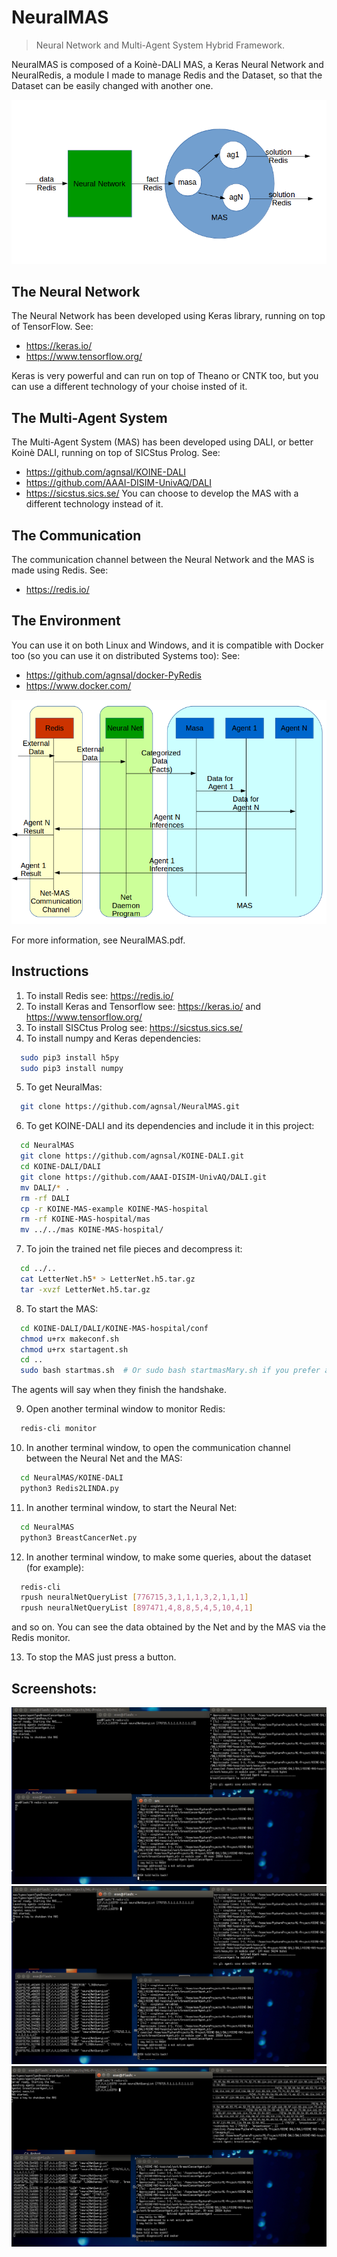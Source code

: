 # NeuralMAS
> Neural Network and Multi-Agent System Hybrid Framework.

NeuralMAS is composed of a Koinè-DALI MAS, a Keras Neural Network and NeuralRedis, a module I made to manage Redis and the Dataset, so that the Dataset can be easily changed with another one.

![](header.png)

## The Neural Network
The Neural Network has been developed using Keras library, running on top of TensorFlow.
See: 
- https://keras.io/
- https://www.tensorflow.org/

Keras is very powerful and can run on top of Theano or CNTK too, but you can use a different technology of your choise insted of it.

## The Multi-Agent System
The Multi-Agent System (MAS) has been developed using DALI, or better Koinè DALI, running on top of SICStus Prolog.
See: 
- https://github.com/agnsal/KOINE-DALI
- https://github.com/AAAI-DISIM-UnivAQ/DALI
- https://sicstus.sics.se/
You can choose to develop the MAS with a different technology instead of it.

## The Communication
The communication channel between the Neural Network and the MAS is made using Redis.
See:
- https://redis.io/

## The Environment
You can use it on both Linux and Windows, and it is compatible with Docker too (so you can use it on distributed Systems too):
See:
- https://github.com/agnsal/docker-PyRedis
- https://www.docker.com/

![](sequence.png)

For more information, see NeuralMAS.pdf.

## Instructions
1. To install Redis see: https://redis.io/
2. To install Keras and Tensorflow see: https://keras.io/ and https://www.tensorflow.org/
3. To install SISCtus Prolog see: https://sicstus.sics.se/
4. To install numpy and Keras dependencies:
```sh
  sudo pip3 install h5py
  sudo pip3 install numpy
```
5. To get NeuralMas:
```sh
  git clone https://github.com/agnsal/NeuralMAS.git
```
6. To get KOINE-DALI and its dependencies and include it in this project: 
```sh
  cd NeuralMAS
  git clone https://github.com/agnsal/KOINE-DALI.git
  cd KOINE-DALI/DALI
  git clone https://github.com/AAAI-DISIM-UnivAQ/DALI.git
  mv DALI/* .
  rm -rf DALI
  cp -r KOINE-MAS-example KOINE-MAS-hospital
  rm -rf KOINE-MAS-hospital/mas
  mv ../../mas KOINE-MAS-hospital/
```
7. To join the trained net file pieces and decompress it:
```sh
  cd ../..
  cat LetterNet.h5* > LetterNet.h5.tar.gz
  tar -xvzf LetterNet.h5.tar.gz
```
8. To start the MAS:
```sh
  cd KOINE-DALI/DALI/KOINE-MAS-hospital/conf
  chmod u+rx makeconf.sh
  chmod u+rx startagent.sh
  cd ..
  sudo bash startmas.sh  # Or sudo bash startmasMary.sh if you prefer a single window MAS
```
The agents will say when they finish the handshake.

9. Open another terminal window to monitor Redis:
```sh
  redis-cli monitor
```
10. In another terminal window, to open the communication channel between the Neural Net and the MAS:
```sh
  cd NeuralMAS/KOINE-DALI
  python3 Redis2LINDA.py
```
11. In another terminal window, to start the Neural Net:
```sh
  cd NeuralMAS
  python3 BreastCancerNet.py
```
12. In another terminal window, to make some queries, about the dataset (for example):
```sh
  redis-cli
  rpush neuralNetQueryList [776715,3,1,1,1,3,2,1,1,1]
  rpush neuralNetQueryList [897471,4,8,8,5,4,5,10,4,1]
```
and so on.
You can see the data obtained by the Net and by the MAS via the Redis monitor.

13. To stop the MAS just press a button.

## Screenshots:

![](0.png)
![](1.png)
![](2.png)
